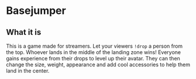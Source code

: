 # Basejumper

## What it is

This is a game made for streamers. Let your viewers `!drop` a person from the top. Whoever lands in the middle of the
landing zone wins!
Everyone gains experience from their drops to level up their avatar. They can then change the size, weight, appearance
and add cool accessories to help them land in the center.
